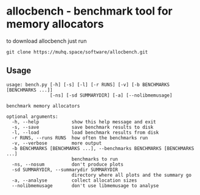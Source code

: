 # allocbench - benchmark tool for memory allocators

to download allocbench just run

```shell
git clone https://muhq.space/software/allocbench.git
```

## Usage

	usage: bench.py [-h] [-s] [-l] [-r RUNS] [-v] [-b BENCHMARKS [BENCHMARKS ...]]
	                [-ns] [-sd SUMMARYDIR] [-a] [--nolibmemusage]

	benchmark memory allocators

	optional arguments:
	  -h, --help            show this help message and exit
	  -s, --save            save benchmark results to disk
	  -l, --load            load benchmark results from disk
	  -r RUNS, --runs RUNS  how often the benchmarks run
	  -v, --verbose         more output
	  -b BENCHMARKS [BENCHMARKS ...], --benchmarks BENCHMARKS [BENCHMARKS ...]
	                        benchmarks to run
	  -ns, --nosum          don't produce plots
	  -sd SUMMARYDIR, --summarydir SUMMARYDIR
	                        directory where all plots and the summary go
	  -a, --analyse         collect allocation sizes
	  --nolibmemusage       don't use libmemusage to analyse

